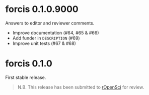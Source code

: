 # forcis 0.1.0.9000

Answers to editor and reviewer comments.

* Improve documentation (#64, #65 & #66)
* Add funder in `DESCRIPTION` (#69)
* Improve unit tests (#67 & #68)



# forcis 0.1.0

First stable release.

> N.B. This release has been submitted to [rOpenSci](https://github.com/ropensci/software-review/issues/660) for review.
